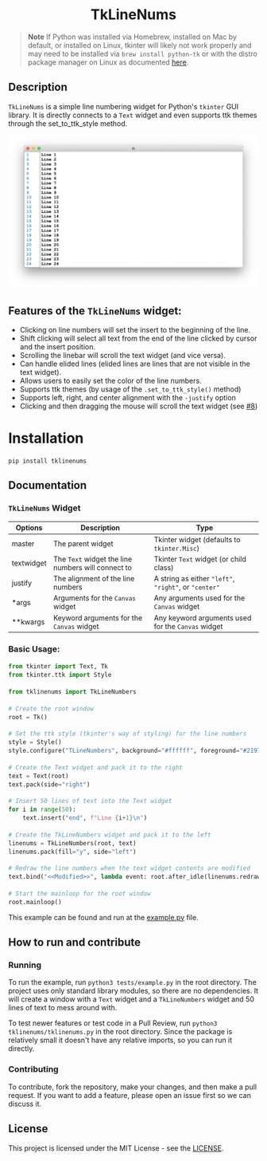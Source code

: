 <h1 align="center">TkLineNums</h1>

> **Note**
> If Python was installed via Homebrew, installed on Mac by default, or installed on Linux, tkinter will likely not work properly and may need to be installed via `brew install python-tk` or with the distro package manager on Linux as documented [here](https://tecadmin.net/how-to-install-python-tkinter-on-linux/).

## Description
`TkLineNums` is a simple line numbering widget for Python's `tkinter` GUI library. It is directly connects to a `Text` widget and even supports ttk themes through the set_to_ttk_style method.

![img](https://github.com/Moosems/TkLineNums/raw/main/images/TkLineNumsPhoto.png)

## Features of the `TkLineNums` widget:

- Clicking on line numbers will set the insert to the beginning of the line.
- Shift clicking will select all text from the end of the line clicked by cursor and the insert position.
- Scrolling the linebar will scroll the text widget (and vice versa).
- Can handle elided lines (elided lines are lines that are not visible in the text widget).
- Allows users to easily set the color of the line numbers.
- Supports ttk themes (by usage of the `.set_to_ttk_style()` method)
- Supports left, right, and center alignment with the `-justify` option
- Clicking and then dragging the mouse will scroll the text widget (see [#8](https://github.com/Moosems/TkLineNums/pull/8))

# Installation
`pip install tklinenums`

## Documentation
### `TkLineNums` Widget
|Options|Description|Type|
|---|---|---|
|master|The parent widget|Tkinter widget (defaults to `tkinter.Misc`)|
|textwidget|The `Text` widget the line numbers will connect to|Tkinter `Text` widget (or child class)|
|justify|The alignment of the line numbers|A string as either `"left"`, `"right"`, or `"center"`|
|*args|Arguments for the `Canvas` widget|Any arguments used for the `Canvas` widget|
|**kwargs|Keyword arguments for the `Canvas` widget|Any keyword arguments used for the `Canvas` widget|

### Basic Usage:
```python
from tkinter import Text, Tk
from tkinter.ttk import Style

from tklinenums import TkLineNumbers

# Create the root window
root = Tk()

# Set the ttk style (tkinter's way of styling) for the line numbers
style = Style()
style.configure("TLineNumbers", background="#ffffff", foreground="#2197db")

# Create the Text widget and pack it to the right
text = Text(root)
text.pack(side="right")

# Insert 50 lines of text into the Text widget
for i in range(50):
    text.insert("end", f"Line {i+1}\n")

# Create the TkLineNumbers widget and pack it to the left
linenums = TkLineNumbers(root, text)
linenums.pack(fill="y", side="left")

# Redraw the line numbers when the text widget contents are modified
text.bind("<<Modified>>", lambda event: root.after_idle(linenums.redraw), add=True)

# Start the mainloop for the root window
root.mainloop()
```
This example can be found and run at the [example.py](./tests/example.py) file.

## How to run and contribute

### Running

To run the example, run `python3 tests/example.py` in the root directory. The project uses only standard library modules, so there are no dependencies. It will create a window with a `Text` widget and a `TkLineNumbers` widget and 50 lines of text to mess around with.

To test newer features or test code in a Pull Review, run `python3 tklinenums/tklinenums.py` in the root directory. Since the package is relatively small it doesn't have any relative imports, so you can run it directly.

### Contributing

To contribute, fork the repository, make your changes, and then make a pull request. If you want to add a feature, please open an issue first so we can discuss it.


## License

This project is licensed under the MIT License - see the [LICENSE](./LISCENSE).
